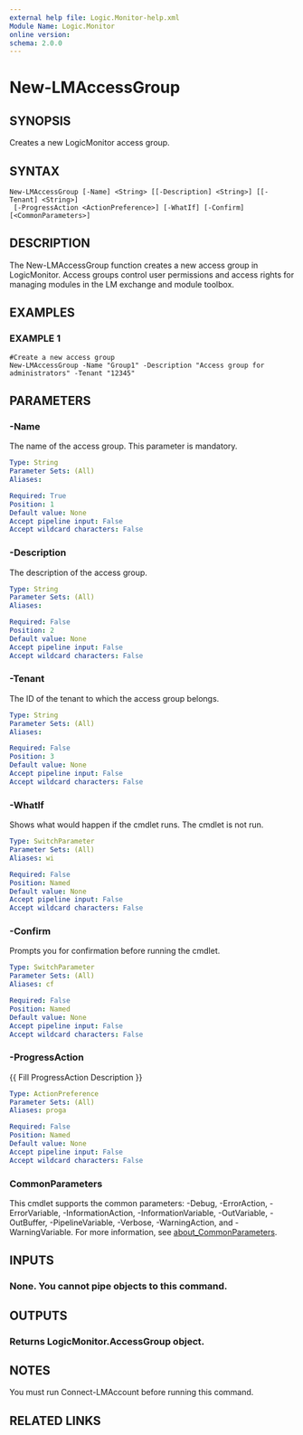 ```yaml
---
external help file: Logic.Monitor-help.xml
Module Name: Logic.Monitor
online version:
schema: 2.0.0
---
```


# New-LMAccessGroup

## SYNOPSIS
Creates a new LogicMonitor access group.

## SYNTAX

```
New-LMAccessGroup [-Name] <String> [[-Description] <String>] [[-Tenant] <String>]
 [-ProgressAction <ActionPreference>] [-WhatIf] [-Confirm] [<CommonParameters>]
```

## DESCRIPTION
The New-LMAccessGroup function creates a new access group in LogicMonitor.
Access groups control user permissions and access rights for managing modules in the LM exchange and module toolbox.

## EXAMPLES

### EXAMPLE 1
```
#Create a new access group
New-LMAccessGroup -Name "Group1" -Description "Access group for administrators" -Tenant "12345"
```

## PARAMETERS

### -Name
The name of the access group.
This parameter is mandatory.

```yaml
Type: String
Parameter Sets: (All)
Aliases:

Required: True
Position: 1
Default value: None
Accept pipeline input: False
Accept wildcard characters: False
```

### -Description
The description of the access group.

```yaml
Type: String
Parameter Sets: (All)
Aliases:

Required: False
Position: 2
Default value: None
Accept pipeline input: False
Accept wildcard characters: False
```

### -Tenant
The ID of the tenant to which the access group belongs.

```yaml
Type: String
Parameter Sets: (All)
Aliases:

Required: False
Position: 3
Default value: None
Accept pipeline input: False
Accept wildcard characters: False
```

### -WhatIf
Shows what would happen if the cmdlet runs. The cmdlet is not run.

```yaml
Type: SwitchParameter
Parameter Sets: (All)
Aliases: wi

Required: False
Position: Named
Default value: None
Accept pipeline input: False
Accept wildcard characters: False
```

### -Confirm
Prompts you for confirmation before running the cmdlet.

```yaml
Type: SwitchParameter
Parameter Sets: (All)
Aliases: cf

Required: False
Position: Named
Default value: None
Accept pipeline input: False
Accept wildcard characters: False
```

### -ProgressAction
{{ Fill ProgressAction Description }}

```yaml
Type: ActionPreference
Parameter Sets: (All)
Aliases: proga

Required: False
Position: Named
Default value: None
Accept pipeline input: False
Accept wildcard characters: False
```

### CommonParameters
This cmdlet supports the common parameters: -Debug, -ErrorAction, -ErrorVariable, -InformationAction, -InformationVariable, -OutVariable, -OutBuffer, -PipelineVariable, -Verbose, -WarningAction, and -WarningVariable. For more information, see [about_CommonParameters](http://go.microsoft.com/fwlink/?LinkID=113216).

## INPUTS

### None. You cannot pipe objects to this command.
## OUTPUTS

### Returns LogicMonitor.AccessGroup object.
## NOTES
You must run Connect-LMAccount before running this command.

## RELATED LINKS
